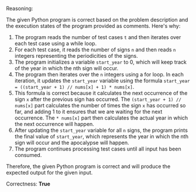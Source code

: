 Reasoning:

The given Python program is correct based on the problem description and the execution states of the program provided as comments. Here's why:

1. The program reads the number of test cases `t` and then iterates over each test case using a while loop.
2. For each test case, it reads the number of signs `n` and then reads `n` integers representing the periodicities of the signs.
3. The program initializes a variable `start_year` to 0, which will keep track of the year in which the nth sign will occur.
4. The program then iterates over the `n` integers using a for loop. In each iteration, it updates the `start_year` variable using the formula `start_year = ((start_year + 1) // nums[x] + 1) * nums[x]`.
5. This formula is correct because it calculates the next occurrence of the sign `x` after the previous sign has occurred. The `(start_year + 1) // nums[x]` part calculates the number of times the sign `x` has occurred so far, and adding 1 to it ensures that we are waiting for the next occurrence. The `* nums[x]` part then calculates the actual year in which the next occurrence will happen.
6. After updating the `start_year` variable for all `n` signs, the program prints the final value of `start_year`, which represents the year in which the nth sign will occur and the apocalypse will happen.
7. The program continues processing test cases until all input has been consumed.

Therefore, the given Python program is correct and will produce the expected output for the given input.

Correctness: **True**